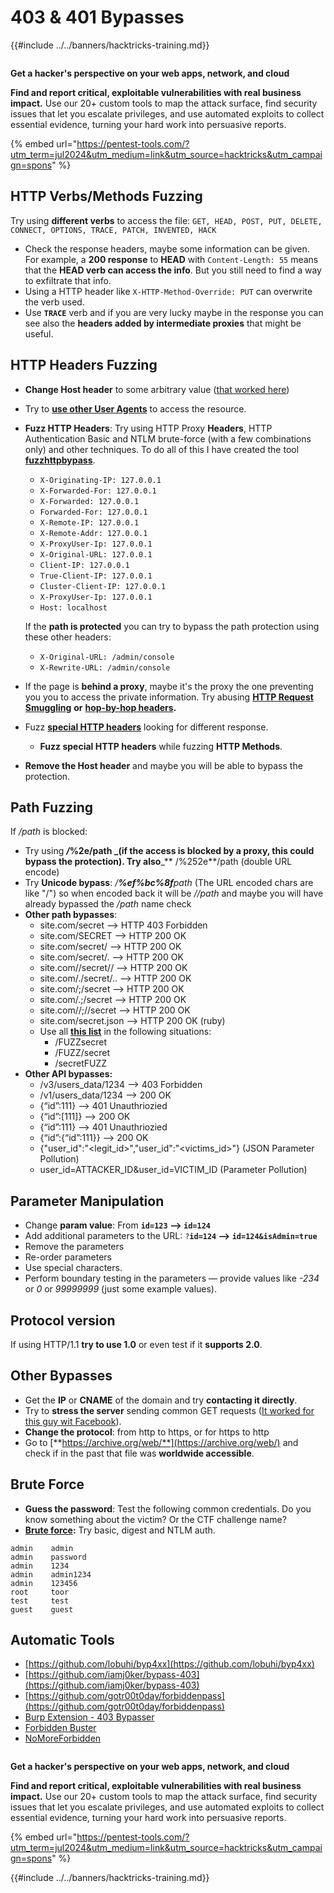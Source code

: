 # 403 & 401 Bypasses

{{#include ../../banners/hacktricks-training.md}}

<figure><img src="../../images/pentest-tools.svg" alt=""><figcaption></figcaption></figure>

**Get a hacker's perspective on your web apps, network, and cloud**

**Find and report critical, exploitable vulnerabilities with real business impact.** Use our 20+ custom tools to map the attack surface, find security issues that let you escalate privileges, and use automated exploits to collect essential evidence, turning your hard work into persuasive reports.

{% embed url="https://pentest-tools.com/?utm_term=jul2024&utm_medium=link&utm_source=hacktricks&utm_campaign=spons" %}

## HTTP Verbs/Methods Fuzzing

Try using **different verbs** to access the file: `GET, HEAD, POST, PUT, DELETE, CONNECT, OPTIONS, TRACE, PATCH, INVENTED, HACK`

- Check the response headers, maybe some information can be given. For example, a **200 response** to **HEAD** with `Content-Length: 55` means that the **HEAD verb can access the info**. But you still need to find a way to exfiltrate that info.
- Using a HTTP header like `X-HTTP-Method-Override: PUT` can overwrite the verb used.
- Use **`TRACE`** verb and if you are very lucky maybe in the response you can see also the **headers added by intermediate proxies** that might be useful.

## HTTP Headers Fuzzing

- **Change Host header** to some arbitrary value ([that worked here](https://medium.com/@sechunter/exploiting-admin-panel-like-a-boss-fc2dd2499d31))
- Try to [**use other User Agents**](https://github.com/danielmiessler/SecLists/blob/master/Fuzzing/User-Agents/UserAgents.fuzz.txt) to access the resource.
- **Fuzz HTTP Headers**: Try using HTTP Proxy **Headers**, HTTP Authentication Basic and NTLM brute-force (with a few combinations only) and other techniques. To do all of this I have created the tool [**fuzzhttpbypass**](https://github.com/carlospolop/fuzzhttpbypass).

  - `X-Originating-IP: 127.0.0.1`
  - `X-Forwarded-For: 127.0.0.1`
  - `X-Forwarded: 127.0.0.1`
  - `Forwarded-For: 127.0.0.1`
  - `X-Remote-IP: 127.0.0.1`
  - `X-Remote-Addr: 127.0.0.1`
  - `X-ProxyUser-Ip: 127.0.0.1`
  - `X-Original-URL: 127.0.0.1`
  - `Client-IP: 127.0.0.1`
  - `True-Client-IP: 127.0.0.1`
  - `Cluster-Client-IP: 127.0.0.1`
  - `X-ProxyUser-Ip: 127.0.0.1`
  - `Host: localhost`

  If the **path is protected** you can try to bypass the path protection using these other headers:

  - `X-Original-URL: /admin/console`
  - `X-Rewrite-URL: /admin/console`

- If the page is **behind a proxy**, maybe it's the proxy the one preventing you you to access the private information. Try abusing [**HTTP Request Smuggling**](../../pentesting-web/http-request-smuggling/) **or** [**hop-by-hop headers**](../../pentesting-web/abusing-hop-by-hop-headers.md)**.**
- Fuzz [**special HTTP headers**](special-http-headers.md) looking for different response.
  - **Fuzz special HTTP headers** while fuzzing **HTTP Methods**.
- **Remove the Host header** and maybe you will be able to bypass the protection.

## Path **Fuzzing**

If _/path_ is blocked:

- Try using _**/**_**%2e/path \_(if the access is blocked by a proxy, this could bypass the protection). Try also**\_\*\* /%252e\*\*/path (double URL encode)
- Try **Unicode bypass**: _/**%ef%bc%8f**path_ (The URL encoded chars are like "/") so when encoded back it will be _//path_ and maybe you will have already bypassed the _/path_ name check
- **Other path bypasses**:
  - site.com/secret –> HTTP 403 Forbidden
  - site.com/SECRET –> HTTP 200 OK
  - site.com/secret/ –> HTTP 200 OK
  - site.com/secret/. –> HTTP 200 OK
  - site.com//secret// –> HTTP 200 OK
  - site.com/./secret/.. –> HTTP 200 OK
  - site.com/;/secret –> HTTP 200 OK
  - site.com/.;/secret –> HTTP 200 OK
  - site.com//;//secret –> HTTP 200 OK
  - site.com/secret.json –> HTTP 200 OK (ruby)
  - Use all [**this list**](https://github.com/danielmiessler/SecLists/blob/master/Fuzzing/Unicode.txt) in the following situations:
    - /FUZZsecret
    - /FUZZ/secret
    - /secretFUZZ
- **Other API bypasses:**
  - /v3/users_data/1234 --> 403 Forbidden
  - /v1/users_data/1234 --> 200 OK
  - {“id”:111} --> 401 Unauthriozied
  - {“id”:\[111]} --> 200 OK
  - {“id”:111} --> 401 Unauthriozied
  - {“id”:{“id”:111\}} --> 200 OK
  - {"user_id":"\<legit_id>","user_id":"\<victims_id>"} (JSON Parameter Pollution)
  - user_id=ATTACKER_ID\&user_id=VICTIM_ID (Parameter Pollution)

## **Parameter Manipulation**

- Change **param value**: From **`id=123` --> `id=124`**
- Add additional parameters to the URL: `?`**`id=124` —-> `id=124&isAdmin=true`**
- Remove the parameters
- Re-order parameters
- Use special characters.
- Perform boundary testing in the parameters — provide values like _-234_ or _0_ or _99999999_ (just some example values).

## **Protocol version**

If using HTTP/1.1 **try to use 1.0** or even test if it **supports 2.0**.

## **Other Bypasses**

- Get the **IP** or **CNAME** of the domain and try **contacting it directly**.
- Try to **stress the server** sending common GET requests ([It worked for this guy wit Facebook](https://medium.com/@amineaboud/story-of-a-weird-vulnerability-i-found-on-facebook-fc0875eb5125)).
- **Change the protocol**: from http to https, or for https to http
- Go to [**https://archive.org/web/**](https://archive.org/web/) and check if in the past that file was **worldwide accessible**.

## **Brute Force**

- **Guess the password**: Test the following common credentials. Do you know something about the victim? Or the CTF challenge name?
- [**Brute force**](../../generic-hacking/brute-force.md#http-brute)**:** Try basic, digest and NTLM auth.

```:Common creds
admin    admin
admin    password
admin    1234
admin    admin1234
admin    123456
root     toor
test     test
guest    guest
```

## Automatic Tools

- [https://github.com/lobuhi/byp4xx](https://github.com/lobuhi/byp4xx)
- [https://github.com/iamj0ker/bypass-403](https://github.com/iamj0ker/bypass-403)
- [https://github.com/gotr00t0day/forbiddenpass](https://github.com/gotr00t0day/forbiddenpass)
- [Burp Extension - 403 Bypasser](https://portswigger.net/bappstore/444407b96d9c4de0adb7aed89e826122)
- [Forbidden Buster](https://github.com/Sn1r/Forbidden-Buster)
- [NoMoreForbidden](https://github.com/akinerk/NoMoreForbidden)

<figure><img src="../../images/pentest-tools.svg" alt=""><figcaption></figcaption></figure>

**Get a hacker's perspective on your web apps, network, and cloud**

**Find and report critical, exploitable vulnerabilities with real business impact.** Use our 20+ custom tools to map the attack surface, find security issues that let you escalate privileges, and use automated exploits to collect essential evidence, turning your hard work into persuasive reports.

{% embed url="https://pentest-tools.com/?utm_term=jul2024&utm_medium=link&utm_source=hacktricks&utm_campaign=spons" %}

{{#include ../../banners/hacktricks-training.md}}


